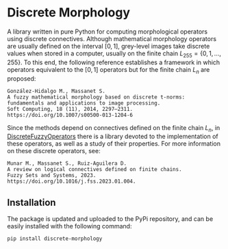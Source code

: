 # Discrete Morphology

A library written in pure Python for computing morphological operators using discrete connectives. Although mathematical morphology operators are usually defined on the interval $[0,1]$, grey-level images take discrete values when stored in a computer, usually on the finite chain $L_{255}=\lbrace 0,1,\dots, 255 \rbrace$. To this end, the following reference establishes a framework in which operators equivalent to the $[0,1]$ operators but for the finite chain $L_n$ are proposed:
```
González-Hidalgo M., Massanet S.
A fuzzy mathematical morphology based on discrete t-norms: fundamentals and applications to image processing.
Soft Computing, 18 (11), 2014, 2297–2311. https://doi.org/10.1007/s00500-013-1204-6
``` 

Since the methods depend on connectives defined on the finite chain $L_n$, in [DiscreteFuzzyOperators](https://github.com/mmunar97/discrete-fuzzy-operators) there is a library devoted to the implementation of these operators, as well as a study of their properties. For more information on these discrete operators, see:
```
Munar M., Massanet S., Ruiz-Aguilera D.
A review on logical connectives defined on finite chains.
Fuzzy Sets and Systems, 2023. https://doi.org/10.1016/j.fss.2023.01.004.
``` 

## Installation

The package is updated and uploaded to the PyPi repository, and can be easily installed with the following command:
```
pip install discrete-morphology
``` 